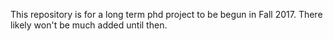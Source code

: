 This repository is for a long term phd project to be begun in Fall 2017. There likely won't be much added until then. 
